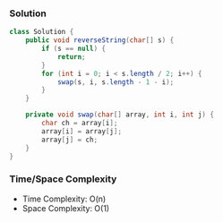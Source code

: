 ### Solution

```java
class Solution {
    public void reverseString(char[] s) {
        if (s == null) {
            return;
        }
        for (int i = 0; i < s.length / 2; i++) {
            swap(s, i, s.length - 1 - i);
        }
    }

    private void swap(char[] array, int i, int j) {
        char ch = array[i];
        array[i] = array[j];
        array[j] = ch;
    }
}
```

### Time/Space Complexity

-  Time Complexity: O(n)
- Space Complexity: O(1)
